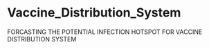 # Vaccine_Distribution_System
FORCASTING THE POTENTIAL INFECTION HOTSPOT FOR VACCINE DISTRIBUTION SYSTEM
